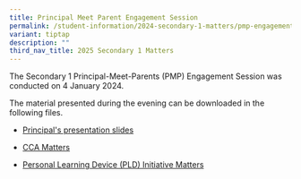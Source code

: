 ```yaml
---
title: Principal Meet Parent Engagement Session
permalink: /student-information/2024-secondary-1-matters/pmp-engagement/
variant: tiptap
description: ""
third_nav_title: 2025 Secondary 1 Matters
---
```

<p>The Secondary 1 Principal-Meet-Parents (PMP) Engagement Session was conducted on 4 January 2024.</p><p>The material presented during the evening can be downloaded in the following files.</p><ul data-tight="true" class="tight"><li><p><a href="/files/PMP Materials/Sec 1 PMP (4 Jan 2024)/Principal_s_presentation.pdf" rel="noopener noreferrer nofollow" target="_blank">Principal's presentation slides</a></p></li><li><p><a href="/files/PMP Materials/Sec 1 PMP (4 Jan 2024)/CCA_Matters.pdf" rel="noopener noreferrer nofollow" target="_blank">CCA Matters</a></p></li><li><p><a href="/files/PMP Materials/Sec 1 PMP (4 Jan 2024)/NDLP___Parent_Engagement_4_Jan_2024__For_Parents_.pdf" rel="noopener noreferrer nofollow" target="_blank">Personal Learning Device (PLD) Initiative Matters</a></p></li></ul><p></p>